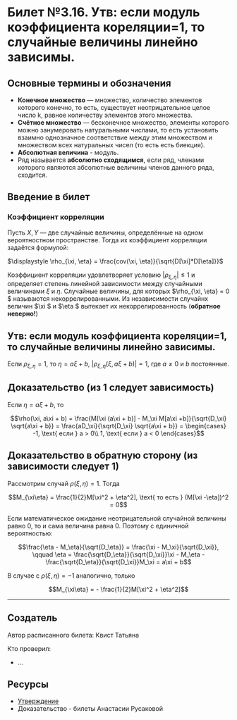 # Билет №3.16. Утв: если модуль коэффициента кореляции=1, то случайные величины линейно зависимы.

<!-- **Краткое определение:** бла-бла-бла    -->
<!-- **Длинное определение:** бла-бла-бла -->

## Основные термины и обозначения

- **Конечное множество** — множество, количество элементов которого конечно, то есть, существует неотрицательное целое число k, равное количеству элементов этого множества.
- **Счётное множество** — бесконечное множество, элементы которого можно занумеровать натуральными числами, то есть установить взаимно однозначное соответствие между этим множеством и множеством всех натуральных чисел (то есть есть биекция).
- **Абсолютная величина** - модуль.
- Ряд называется **абсолютно сходящимся**, если ряд, членами которого являются абсолютные величины членов данного ряда, сходится.

## Введение в билет

### Коэффициент корреляции 

Пусть $\displaystyle X,Y$ — две случайные величины, определённые на одном вероятностном пространстве. Тогда их коэффициент корреляции задаётся формулой:

$\displaystyle \rho_{\xi, \eta} = \frac{cov(\xi, \eta)}{\sqrt{D[\xi]*D[\eta]}}$

Коэффициент корреляции удовлетворяет условию $|\rho_{\xi, \eta}| \leq 1$ и определяет степень линейной зависимости между 
случайными величинами $\xi$ 
и $\eta$. 
Случайные величины, для которых  $\rho_{\xi, \eta} = 0 $ называются некоррелированными. Из независимости случайнх величин  $\xi $ и  $\eta $ вытекает их некоррелированность (**обратное неверно!**)

##  Утв: если модуль коэффициента кореляции=1, то случайные величины линейно зависимы.

Если $\rho_{\xi, \eta}=1$, 
то $\eta=a\xi+b$, 
$|\rho_{\xi, \eta}(\xi,a\xi + b)|=1$, 
где $a \neq 0$ 
и $b$ постоянные.

## Доказательство (из 1 следует зависимость)

Если $\eta = a\xi + b$, то 

$$\rho(\xi, a\xi + b) = \frac{M[\xi (a\xi + b)] - M_\xi M[a\xi +b]}{\sqrt{D_\xi} \sqrt{a\xi + b}} = \frac{aD_\xi}{\sqrt{D_\xi} \sqrt{a\xi + b}} = \begin{cases} 
-1, \text{ если } a > 0\\
1, \text{ если } a < 0
\end{cases}$$

## Доказательство в обратную сторону (из зависимости следует 1)

Рассмотрим случай $\rho(\xi, \eta) = 1$. Тогда

$$M_{\xi\eta} = \frac{1}{2}M[\xi^2 + \eta^2], \text{ то есть } (M[\xi -\eta])^2 = 0$$

Если математическое ожидание неотрицательной случайной величины равно 0, то и сама величина равна 0. Поэтому с единичной вероятностью:

$$\frac{\eta - M_\eta}{\sqrt{D_\eta}} = \frac{\xi - M_\xi}{\sqrt{D_\xi}}, \qquad \eta = \frac{\sqrt{D_\eta}}{\sqrt{D_\xi}}\xi - M_\eta - \frac{\sqrt{D_\eta}}{\sqrt{D_\xi}}M_\xi = a\xi + b$$

В случае с $\rho(\xi, \eta) = -1$ аналогично, только 

$$M_{\xi\eta} = - \frac{1}{2}M[\xi^2 + \eta^2]$$

---

## Создатель

Автор расписанного билета: Квист Татьяна

Кто проверил:
- ...

## Ресурсы
- [Утверждение](https://math.semestr.ru/corel/prim.php)
- Доказательство - билеты Анастасии Русаковой
